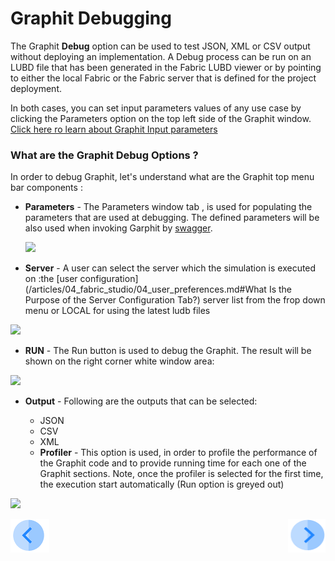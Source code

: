 # Graphit Debugging

The Graphit **Debug** option can be used to test JSON, XML or CSV output without deploying an implementation. 
A Debug process can be run on an LUBD file that has been generated in the Fabric LUBD viewer or by pointing to either the local Fabric or the Fabric server that is defined for the project deployment. 

In both cases, you can set input parameters values of any use case by clicking the Parameters option on the top left side of the Graphit window. [Click here ro learn about Graphit Input parameters](https://github.com/k2view-academy/K2View-Academy/tree/master/articles/demo_project)

### What are the Graphit Debug Options ? 

In order to debug Graphit, let's understand what are  the Graphit top menu bar components :

- **Parameters**  - The Parameters window tab , is used for populating the parameters that are used at debugging. The defined parameters will be also used when invoking Garphit by [swagger](/articles/15_web_services/09_swagger.md). 

  ![](/articles/15_web_services/Graphit/images/31_input_parameters.png)

-  **Server** - A user can select the server which the simulation is executed on :the [user configuration](/articles/04_fabric_studio/04_user_preferences.md#What Is the Purpose of the Server Configuration Tab?) server list  from the frop down menu or LOCAL for using the latest ludb files 

  ![](/articles/15_web_services/Graphit/images/32_servers.png)

-  **RUN** - The Run button is used to debug the Graphit. The result will be shown on the right corner white window area:

  ![](/articles/15_web_services/Graphit/images/33_run.png)

- **Output**  - Following are the outputs that can be selected:

  - JSON  
  - CSV
  - XML 
  - **Profiler** - This option is used, in order to profile the performance of the Graphit code and to provide running time for each one of the Graphit sections.  Note, once the profiler is selected for the first time, the execution start automatically (Run option is greyed out)

![](/articles/15_web_services/Graphit/images/34_profiler.png)



[![Previous](/articles/images/Previous.png)](/articles/15_web_services/Graphit/04_graphit_node_properties.md)[<img align="right" width="60" height="54" src="/articles/images/Next.png">](/articles/15_web_services/Graphit/06_.md)

